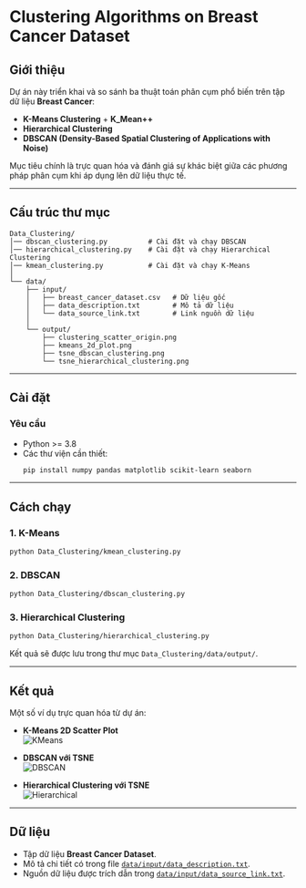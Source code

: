 # Clustering Algorithms on Breast Cancer Dataset

## Giới thiệu
Dự án này triển khai và so sánh ba thuật toán phân cụm phổ biến trên tập dữ liệu **Breast Cancer**:
- **K-Means Clustering** + **K_Mean++**
- **Hierarchical Clustering**
- **DBSCAN (Density-Based Spatial Clustering of Applications with Noise)**

Mục tiêu chính là trực quan hóa và đánh giá sự khác biệt giữa các phương pháp phân cụm khi áp dụng lên dữ liệu thực tế.

---

## Cấu trúc thư mục
```
Data_Clustering/
│── dbscan_clustering.py          # Cài đặt và chạy DBSCAN
│── hierarchical_clustering.py    # Cài đặt và chạy Hierarchical Clustering
│── kmean_clustering.py           # Cài đặt và chạy K-Means
│
└── data/
    ├── input/
    │   ├── breast_cancer_dataset.csv   # Dữ liệu gốc
    │   ├── data_description.txt        # Mô tả dữ liệu
    │   └── data_source_link.txt        # Link nguồn dữ liệu
    │
    └── output/
        ├── clustering_scatter_origin.png
        ├── kmeans_2d_plot.png
        ├── tsne_dbscan_clustering.png
        └── tsne_hierarchical_clustering.png
```

---

## Cài đặt
### Yêu cầu
- Python >= 3.8
- Các thư viện cần thiết:
  ```bash
  pip install numpy pandas matplotlib scikit-learn seaborn
  ```

---

## Cách chạy
### 1. K-Means
```bash
python Data_Clustering/kmean_clustering.py
```

### 2. DBSCAN
```bash
python Data_Clustering/dbscan_clustering.py
```

### 3. Hierarchical Clustering
```bash
python Data_Clustering/hierarchical_clustering.py
```

Kết quả sẽ được lưu trong thư mục `Data_Clustering/data/output/`.

---

## Kết quả
Một số ví dụ trực quan hóa từ dự án:

- **K-Means 2D Scatter Plot**  
  ![KMeans](Data_Clustering/data/output/kmeans_2d_plot.png)

- **DBSCAN với TSNE**  
  ![DBSCAN](Data_Clustering/data/output/tsne_dbscan_clustering.png)

- **Hierarchical Clustering với TSNE**  
  ![Hierarchical](Data_Clustering/data/output/tsne_hierarchical_clustering.png)

---

## Dữ liệu
- Tập dữ liệu **Breast Cancer Dataset**.  
- Mô tả chi tiết có trong file [`data/input/data_description.txt`](Data_Clustering/data/input/data_description.txt).  
- Nguồn dữ liệu được trích dẫn trong [`data/input/data_source_link.txt`](Data_Clustering/data/input/data_source_link.txt).

